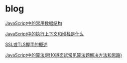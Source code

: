 # blog

[JavaScript中的常用数据结构](https://github.com/lvwxx/blog/issues/1)

[JavaScript中的执行上下文和堆栈是什么](https://github.com/lvwxx/blog/issues/2)

[SSL或TLS握手的概述](https://github.com/lvwxx/blog/issues/3)

[JavaScript中的算法(附10道面试常见算法题解决方法和思路)](https://github.com/lvwxx/blog/issues/4)
